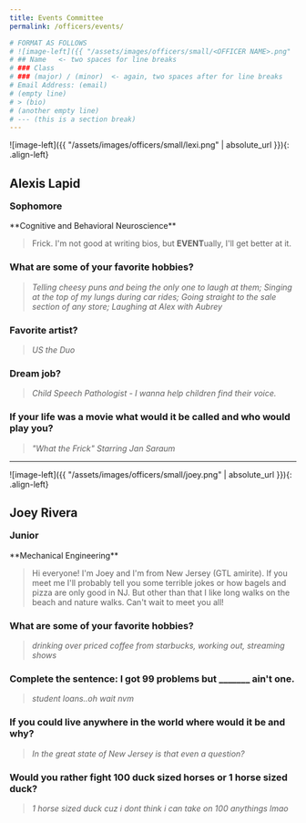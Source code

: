 ```yaml
---
title: Events Committee
permalink: /officers/events/

# FORMAT AS FOLLOWS
# ![image-left]({{ "/assets/images/officers/small/<OFFICER NAME>.png" | absolute_url }}){: .align-left}
# ## Name   <- two spaces for line breaks
# ### Class
# ### (major) / (minor)  <- again, two spaces after for line breaks
# Email Address: (email)
# (empty line)
# > (bio)
# (another empty line)
# --- (this is a section break)
---
```


![image-left]({{ "/assets/images/officers/small/lexi.png" | absolute_url }}){: .align-left}
## Alexis Lapid
<p style="margin-bottom: 0.45em; padding: 0"><a href="https://twitter.com/lexiilaine" style="color: #494e48"><i class="fa fa-2x fa-fw fa-twitter"></i></a>
<a href="https://www.instagram.com/lexiilaine/" style="margin: 0; padding: 0"><i class="fa fa-2x fa-fw fa-instagram" style="color: #494e48"></i></a>
<a href="mailto:alapid@vt.edu" style="margin: 0; padding: 0"><i class="fa fa-2x fa-fw fa-envelope" style="color: #494e48"></i></a></p>
<h3 style="margin-top: 0">Sophomore</h3>
**Cognitive and Behavioral Neuroscience**  

> Frick. I'm not good at writing bios, but **EVENT**ually, I'll get better at it.

### **What are some of your favorite hobbies?**

> *Telling cheesy puns and being the only one to laugh at them; Singing at the top of my lungs during car rides; Going straight to the sale section of any store; Laughing at Alex with Aubrey*

### **Favorite artist?**

> *US the Duo*

### **Dream job?**

> *Child Speech Pathologist - I wanna help children find their voice.*

### **If your life was a movie what would it be called and who would play you?**

> *"What the Frick" Starring Jan Saraum*

---

![image-left]({{ "/assets/images/officers/small/joey.png" | absolute_url }}){: .align-left}
## Joey Rivera
<p style="margin-bottom: 0.45em; padding: 0">
<a href="https://www.instagram.com/joeyrivera42/" style="margin: 0; padding: 0"><i class="fa fa-2x fa-fw fa-instagram" style="color: #494e48"></i></a>
<a href="mailto:rjoseph5@vt.edu" style="margin: 0; padding: 0"><i class="fa fa-2x fa-fw fa-envelope" style="color: #494e48"></i></a></p>
<h3 style="margin-top: 0">Junior</h3>
**Mechanical Engineering**  

> Hi everyone! I'm Joey and I'm from New Jersey (GTL amirite). If you meet me I'll probably tell you some terrible jokes or how bagels and pizza are only good in NJ. But other than that I like long walks on the beach and nature walks. Can't wait to meet you all!

### **What are some of your favorite hobbies?**

> *drinking over priced coffee from starbucks, working out, streaming shows*

### **Complete the sentence: I got 99 problems but _______ ain't one.**

> *student loans..oh wait nvm*

### **If you could live anywhere in the world where would it be and why?**

> *In the great state of New Jersey is that even a question?*

### **Would you rather fight 100 duck sized horses or 1 horse sized duck?**

> *1 horse sized duck cuz i dont think i can take on 100 anythings lmao*
